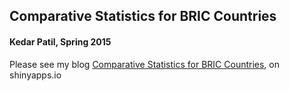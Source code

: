 ## Comparative Statistics for BRIC Countries
#### Kedar Patil, Spring 2015

Please see my blog [Comparative Statistics for BRIC Countries](https://kedarp.shinyapps.io/BRIC_Comparative_Statistics/Bric_Blog_Shiny.Rmd), on shinyapps.io
